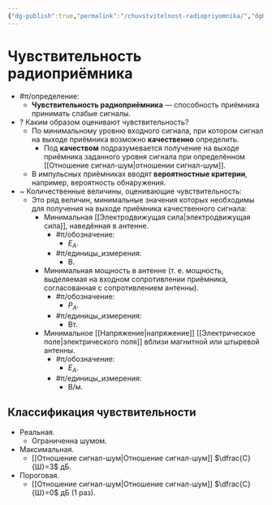 ```yaml
---
{"dg-publish":true,"permalink":"/chuvstvitelnost-radiopriyomnika/","dgHomeLink":true,"dgPassFrontmatter":false,"dgShowLocalGraph":true,"dgShowBacklinks":true}
---
```



# Чувствительность радиоприёмника

- #π/определение:
	- **Чувствительность радиоприёмника** — способность приёмника принимать слабые сигналы.
- ? Каким образом оценивают чувствительность?
	- По минимальному уровню входного сигнала, при котором сигнал на выходе приёмника возможно **качественно** определить.
		- Под **качеством** подразумевается получение на выходе приёмника заданного уровня сигнала при определённом [[Отношение сигнал-шум|отношении сигнал-шум]].
	- В импульсных приёмниках вводят **вероятностные критерии**, например, вероятность обнаружения.
- ~ Количественные величины, оценивающие чувствительность:
	- Это ряд величин, минимальные значения которых необходимы для получения на выходе приёмника качественного сигнала:
		- Минимальная [[Электродвижущая сила|электродвижущая сила]], наведённая в антенне.
			- #π/обозначение:
				- $E_A$.
			- #π/единицы_измерения:
				- В.
		- Минимальная мощность в антенне (т. е. мощность, выделяемая на входном сопротивлении приёмника, согласованная с сопротивлением антенны).
			- #π/обозначение:
				- $P_A$.
			- #π/единицы_измерения:
				- Вт.
		- Минимальное [[Напряжение|напряжение]] [[Электрическое поле|электрического поля]] вблизи магнитной или штыревой антенны.
			- #π/обозначение:
				- $E_A$.
			- #π/единицы_измерения:
				- В/м.

## Классификация чувствительности

- Реальная.
	- Ограниченна шумом.
- Максимальная.
	- [[Отношение сигнал-шум|Отношение сигнал-шум]] $\dfrac{С}{Ш}=3$ дБ.
- Пороговая.
	- [[Отношение сигнал-шум|Отношение сигнал-шум]] $\dfrac{С}{Ш}=0$ дБ (1 раз).
